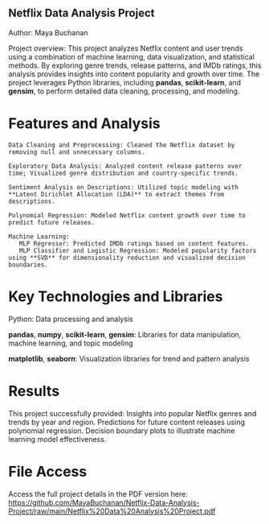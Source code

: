 ## Netflix Data Analysis Project
    
Author: Maya Buchanan

Project overview: 
This project analyzes Netflix content and user trends using a combination of machine learning, data visualization, and statistical methods. 
By exploring genre trends, release patterns, and IMDb ratings, this analysis provides insights into content popularity and growth over time. 
The project leverages Python libraries, including **pandas**, **scikit-learn**, and **gensim**, to perform detailed data cleaning, processing, and modeling.

# Features and Analysis

    Data Cleaning and Preprocessing: Cleaned the Netflix dataset by removing null and unnecessary columns.

    Exploratory Data Analysis: Analyzed content release patterns over time; Visualized genre distribution and country-specific trends.

    Sentiment Analysis on Descriptions: Utilized topic modeling with **Latent Dirichlet Allocation (LDA)** to extract themes from descriptions.

    Polynomial Regression: Modeled Netflix content growth over time to predict future releases.

    Machine Learning:
       MLP Regressor: Predicted IMDb ratings based on content features.
       MLP Classifier and Logistic Regression: Modeled popularity factors using **SVD** for dimensionality reduction and visualized decision boundaries.

# Key Technologies and Libraries

  Python: Data processing and analysis
  
  **pandas**, **numpy**, **scikit-learn**, **gensim**: Libraries for data manipulation, machine learning, and topic modeling
  
  **matplotlib**, **seaborn**: Visualization libraries for trend and pattern analysis

# Results

  This project successfully provided:
  Insights into popular Netflix genres and trends by year and region.
  Predictions for future content releases using polynomial regression.
  Decision boundary plots to illustrate machine learning model effectiveness.


# File Access

Access the full project details in the PDF version here: https://github.com/MayaBuchanan/Netflix-Data-Analysis-Project/raw/main/Netflix%20Data%20Analysis%20Project.pdf
